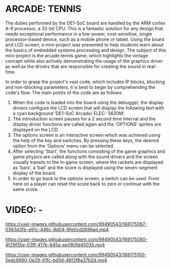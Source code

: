 # ARCADE: TENNIS

The duties performed by the DE1-SoC board are handled by the ARM cortex A-9 processor, a 32-bit CPU. This is a fantastic solution for any design that needs exceptional performance in a low-power, cost-sensitive, single processor-based device, such as a mobile phone or tablet. Using the board and LCD screen, a mini-project was presented to help students learn about the basics of embedded systems processing and design. The subject of this mini-project is the arcade tennis game, which highlights the vintage concept while also actively demonstrating the usage of the graphics driver as well as the drivers that are responsible for creating the sound in real-time. 

In order to grasp the project's vast code, which includes IP blocks, blocking and non-blocking parameters, it is best to begin by comprehending the code's flow. The main points of the code are as follows: 

1.	When the code is loaded into the board using the debugger, the display drivers configure the LCD screen that will display the following text with a cyan background ‘DE1-SoC Arcade/ ELEC- 5620M’.
2.	The introduction screen pauses for a 2 second time interval and the display driver functions are called again and the ‘OPTIONS’ sprites are displayed on the LCD.
3.	The options screen is an interactive screen which was achieved using the help of the key and switches. By pressing these keys, the desired option from the ‘Options’ menu can be selected.
4.	After selecting ‘Start’, the functions consisting of the game graphics and game physics are called along with the sound drivers and the screen visually transits to the in-game screen, where the rackets are displayed as ‘bars’, a ‘ball’ and the score is displayed using the seven-segment display of the board.
5.	In order to go back to the options screen, a switch can be used. From here on a player can reset the score back to zero or continue with the same score.

# VIDEO: -


https://user-images.githubusercontent.com/99490543/168175067-0383d3fb-e91c-446c-8d04-6fe0cd2699ad.mp4



https://user-images.githubusercontent.com/99490543/168175080-4f29f55e-03ff-417b-945a-ee080fd45035.mp4



https://user-images.githubusercontent.com/99490543/168175100-5edc6660-0e29-41fc-bd3d-46f2f8a37b2d.mp4


